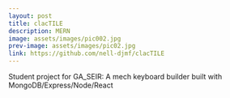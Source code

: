 ```yaml
---
layout: post
title: clacTILE
description: MERN
image: assets/images/pic002.jpg
prev-image: assets/images/pic02.jpg
link: https://github.com/nell-djmf/clacTILE
---
```


Student project for GA_SEIR: A mech keyboard builder built with MongoDB/Express/Node/React
